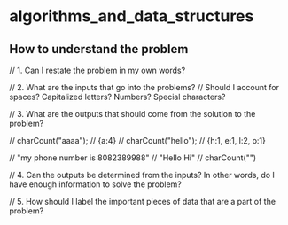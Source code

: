 # algorithms_and_data_structures

## How to understand the problem

// 1. Can I restate the problem in my own words?


// 2. What are the inputs that go into the problems?
// Should I account for spaces? Capitalized letters? Numbers? Special characters?


// 3. What are the outputs that should come from the solution to the problem?


// charCount("aaaa"); // {a:4}
// charCount("hello"); // {h:1, e:1, l:2, o:1}

// "my phone number is 8082389988"
// "Hello Hi"
// charCount("")

// 4. Can the outputs be determined from the inputs? In other words, do I have enough information to solve the problem?

// 5. How should I label the important pieces of data that are a part of the problem?